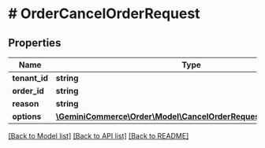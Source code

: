 # # OrderCancelOrderRequest


## Properties 


Name | Type | Description | Notes
------------ | ------------- | ------------- | -------------
**tenant_id**| **string** |   |
**order_id**| **string** |   |
**reason**| **string** |   | [optional]
**options**| [**\GeminiCommerce\Order\Model\CancelOrderRequestBehaviorOptions**](CancelOrderRequestBehaviorOptions.md) |   | [optional]


[[Back to Model list]](../../README.md#models) [[Back to API list]](../../README.md#endpoints) [[Back to README]](../../README.md)

